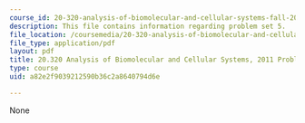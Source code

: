 ```yaml
---
course_id: 20-320-analysis-of-biomolecular-and-cellular-systems-fall-2012
description: This file contains information regarding problem set 5.
file_location: /coursemedia/20-320-analysis-of-biomolecular-and-cellular-systems-fall-2012/a82e2f9039212590b36c2a8640794d6e_MIT20_320F12_2011_PS5.pdf
file_type: application/pdf
layout: pdf
title: 20.320 Analysis of Biomolecular and Cellular Systems, 2011 Problem Set 5
type: course
uid: a82e2f9039212590b36c2a8640794d6e

---
```

None
